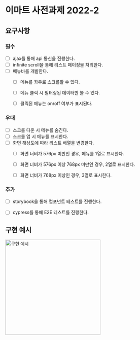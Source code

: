 # 이마트 사전과제 2022-2

## 요구사항

### 필수

- [ ] ajax를 통해 api 통신을 진행한다.
- [ ] infinite scroll을 통해 리스트 페이징을 처리한다.
- [ ] 메뉴바를 개발한다.
  - [ ] 메뉴를 좌우로 스크롤할 수 있다.
  - [ ] 메뉴 클릭 시 필터링된 데이터만 볼 수 있다.
  - [ ] 클릭된 메뉴는 on/off 여부가 표시된다.
  
  

### 우대

- [ ] 스크롤 다운 시 메뉴를 숨긴다.
- [ ] 스크롤 업 시 메뉴를 표시한다.
- [ ] 화면 해상도에 따라 리스트 배열을 변경한다.
  - [ ] 화면 너비가 576px 미만인 경우, 메뉴를 1열로 표시한다.
  - [ ] 화면 너비가 576px 이상 768px 미만인 경우, 2열로 표시한다.
  - [ ] 화면 너비가 768px 이상인 경우, 3열로 표시한다. 
  
  

### 추가

- [ ] storybook을 통해 컴포넌트 테스트를 진행한다.
- [ ] cypress를 통해 E2E 테스트를 진행한다.



## 구현 예시

<img src="https://user-images.githubusercontent.com/65025333/186651794-aac0a92e-20d7-41b3-88fe-203c27b9c7cf.jpeg" alt="구현 예시" width="300px" />
